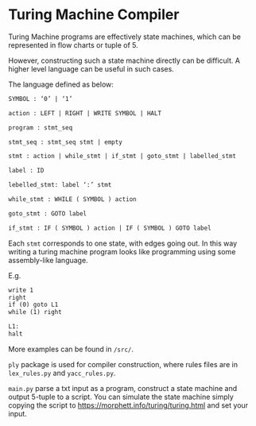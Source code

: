 # Turing Machine Compiler

Turing Machine programs are effectively state machines, 
which can be represented in flow charts or tuple of 5.

However, constructing such a state machine directly 
can be difficult. A higher level language can be useful
in such cases.

The language defined as below:


```yacc
SYMBOL : ‘0’ | ‘1’

action : LEFT | RIGHT | WRITE SYMBOL | HALT

program : stmt_seq

stmt_seq : stmt_seq stmt | empty

stmt : action | while_stmt | if_stmt | goto_stmt | labelled_stmt

label : ID

lebelled_stmt: label ‘:’ stmt

while_stmt : WHILE ( SYMBOL ) action

goto_stmt : GOTO label

if_stmt : IF ( SYMBOL ) action | IF ( SYMBOL ) GOTO label
```

Each `stmt` corresponds to one state, with edges going out.
In this way writing a turing machine program looks like
programming using some assembly-like language.


E.g. 
```txt
write 1
right
if (0) goto L1
while (1) right

L1:
halt
```

More examples can be found in `/src/`.

`ply` package is used for compiler construction, where rules files
are in `lex_rules.py` and `yacc_rules.py`.

`main.py` parse a txt input as a program, construct a state machine
and output 5-tuple to a script. You can simulate the state machine
simply copying the script to https://morphett.info/turing/turing.html
and set your input.



